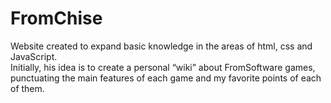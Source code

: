 # FromChise
Website created to expand basic knowledge in the areas of html, css and JavaScript. <br />
Initially, his idea is to create a personal “wiki” about FromSoftware games, punctuating the main features of each game and my favorite points of each of them.
